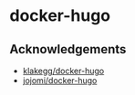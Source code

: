 # docker-hugo

## Acknowledgements

- [klakegg/docker-hugo](https://github.com/klakegg/docker-hugo)
- [jojomi/docker-hugo](https://github.com/jojomi/docker-hugo)

